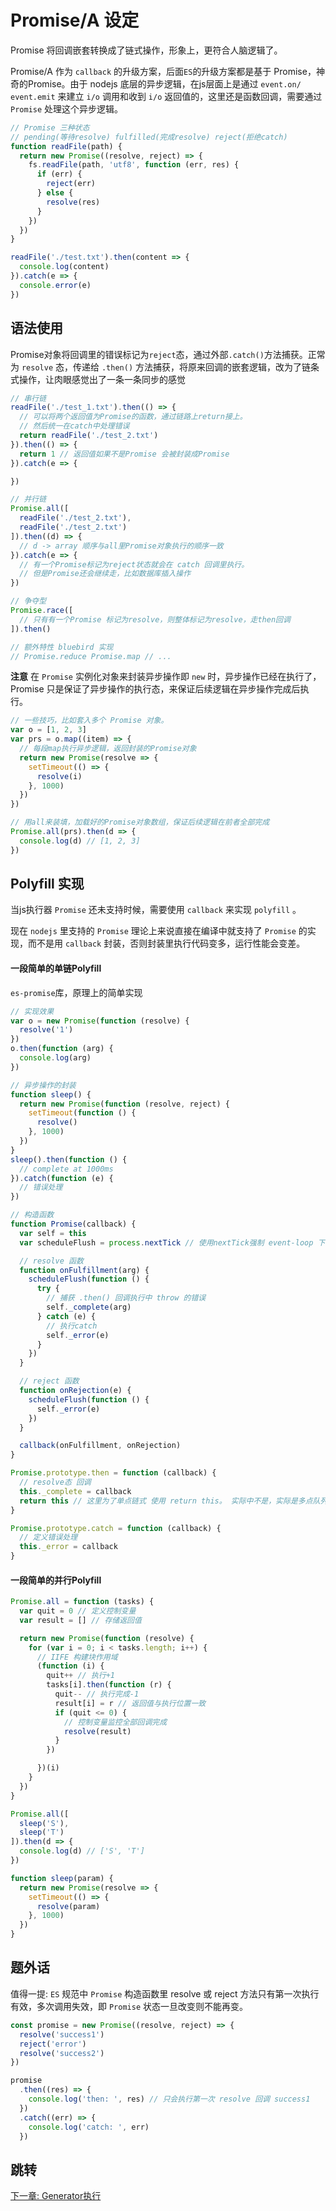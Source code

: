 # Promise/A 设定

Promise 将回调嵌套转换成了链式操作，形象上，更符合人脑逻辑了。

Promise/A 作为 `callback` 的升级方案，后面`ES`的升级方案都是基于 Promise，神奇的Promise。由于 nodejs 底层的异步逻辑，在js层面上是通过 `event.on/ event.emit` 来建立 `i/o` 调用和收到 `i/o` 返回值的，这里还是函数回调，需要通过 `Promise` 处理这个异步逻辑。

```js
// Promise 三种状态 
// pending(等待resolve) fulfilled(完成resolve) reject(拒绝catch)
function readFile(path) {
  return new Promise((resolve, reject) => {
    fs.readFile(path, 'utf8', function (err, res) {
      if (err) {
        reject(err)
      } else {
        resolve(res)
      }
    })
  })
}

readFile('./test.txt').then(content => {
  console.log(content)
}).catch(e => {
  console.error(e)
})
```

## 语法使用

Promise对象将回调里的错误标记为`reject`态，通过外部`.catch()`方法捕获。正常为 `resolve` 态，传递给 `.then()` 方法捕获，将原来回调的嵌套逻辑，改为了链条式操作，让肉眼感觉出了一条一条同步的感觉

```js
// 串行链
readFile('./test_1.txt').then(() => {
  // 可以将两个返回值为Promise的函数，通过链路上return接上。
  // 然后统一在catch中处理错误
  return readFile('./test_2.txt')
}).then(() => {
  return 1 // 返回值如果不是Promise 会被封装成Promise
}).catch(e => {

})
```

```js
// 并行链
Promise.all([
  readFile('./test_2.txt'),
  readFile('./test_2.txt')
]).then((d) => {
  // d -> array 顺序与all里Promise对象执行的顺序一致
}).catch(e => {
  // 有一个Promise标记为reject状态就会在 catch 回调里执行。
  // 但是Promise还会继续走，比如数据库插入操作
})
```

```js
// 争夺型
Promise.race([
  // 只有有一个Promise 标记为resolve，则整体标记为resolve，走then回调
]).then()

// 额外特性 bluebird 实现
// Promise.reduce Promise.map // ... 
```

**注意** 在 `Promise` 实例化对象来封装异步操作即 `new` 时，异步操作已经在执行了，Promise 只是保证了异步操作的执行态，来保证后续逻辑在异步操作完成后执行。

```js
// 一些技巧，比如套入多个 Promise 对象。
var o = [1, 2, 3]
var prs = o.map((item) => {
  // 每段map执行异步逻辑，返回封装的Promise对象
  return new Promise(resolve => {
    setTimeout(() => {
      resolve(i)
    }, 1000)
  })
})

// 用all来装填，加载好的Promise对象数组，保证后续逻辑在前者全部完成
Promise.all(prs).then(d => {
  console.log(d) // [1, 2, 3]
})
```

## Polyfill 实现

当js执行器 `Promise` 还未支持时候，需要使用 `callback` 来实现 `polyfill` 。 

现在 `nodejs` 里支持的 `Promise` 理论上来说直接在编译中就支持了 `Promise` 的实现，而不是用 `callback` 封装，否则封装里执行代码变多，运行性能会变差。

#### 一段简单的单链Polyfill

`es-promise`库，原理上的简单实现

```js
// 实现效果
var o = new Promise(function (resolve) {
  resolve('1')
})
o.then(function (arg) {
  console.log(arg)
})

// 异步操作的封装
function sleep() {
  return new Promise(function (resolve, reject) {
    setTimeout(function () {
      resolve()
    }, 1000)
  })
}
sleep().then(function () {
  // complete at 1000ms
}).catch(function (e) {
  // 错误处理
})
```

```js
// 构造函数
function Promise(callback) {
  var self = this
  var scheduleFlush = process.nextTick // 使用nextTick强制 event-loop 下次执行js，达到异步执行效果，防止 resolve 同步函数

  // resolve 函数
  function onFulfillment(arg) {
    scheduleFlush(function () {
      try {
        // 捕获 .then() 回调执行中 throw 的错误
        self._complete(arg)
      } catch (e) {
        // 执行catch
        self._error(e)
      }
    })
  }

  // reject 函数
  function onRejection(e) {
    scheduleFlush(function () {
      self._error(e)
    })
  }

  callback(onFulfillment, onRejection)
}

Promise.prototype.then = function (callback) {
  // resolve态 回调
  this._complete = callback
  return this // 这里为了单点链式 使用 return this。 实际中不是，实际是多点队列数组, 每次返回一个新的 Promise，对应减少队列元素，蛮复杂的
}

Promise.prototype.catch = function (callback) {
  // 定义错误处理
  this._error = callback
}
```

#### 一段简单的并行Polyfill

```js
Promise.all = function (tasks) {
  var quit = 0 // 定义控制变量
  var result = [] // 存储返回值

  return new Promise(function (resolve) {
    for (var i = 0; i < tasks.length; i++) {
      // IIFE 构建块作用域
      (function (i) {
        quit++ // 执行+1
        tasks[i].then(function (r) {
          quit-- // 执行完成-1
          result[i] = r // 返回值与执行位置一致
          if (quit <= 0) {
            // 控制变量监控全部回调完成
            resolve(result)
          }
        })

      })(i)
    }
  })
}

Promise.all([
  sleep('S'),
  sleep('T')
]).then(d => {
  console.log(d) // ['S', 'T']
})

function sleep(param) {
  return new Promise(resolve => {
    setTimeout(() => {
      resolve(param)
    }, 1000)
  })
}
```

## 题外话

值得一提: `ES` 规范中 `Promise` 构造函数里 resolve 或 reject 方法只有第一次执行有效，多次调用失效，即 `Promise` 状态一旦改变则不能再变。

```js
const promise = new Promise((resolve, reject) => {
  resolve('success1')
  reject('error')
  resolve('success2')
})

promise
  .then((res) => {
    console.log('then: ', res) // 只会执行第一次 resolve 回调 success1
  })
  .catch((err) => {
    console.log('catch: ', err)
  })
```

## 跳转
[下一章: Generator执行](Generator执行.md)